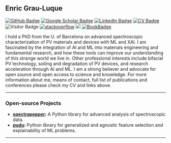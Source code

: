 ## Enric Grau-Luque

[![GitHub Badge](https://img.shields.io/github/followers/enricgrau?style=social)](https://github.com/enricgrau?tab=followers)
[![Google Scholar Badge](https://img.shields.io/badge/Google-Scholar-lightgrey)](https://scholar.google.com/citations?user=aVFkSMIAAAAJ&hl=en)
[![LinkedIn Badge](https://img.shields.io/badge/My-LinkedIn-blue)](https://www.linkedin.com/in/enric-g-0407a4139/)
[![CV Badge](https://img.shields.io/badge/My-CV-critical)](https://drive.google.com/file/d/1QF68CPcRuVc3UQuas2pC0HexDU_AUE4A/view?usp=drive_link)
![Visitor Badge](https://visitor-badge.laobi.icu/badge?page_id=enricgrau.enricgrau)
[![stackoverflow](https://img.shields.io/badge/stackoverflow-profile-brown?logo=stackoverflow&logoWidth=18&logoColor=white)](https://stackoverflow.com/users/2898619/enric-grau-luque)
![](https://hit.yhype.me/github/profile?user_id=5034365)
[![BookBadge](https://img.shields.io/badge/My%20book%20-%20purple)](https://www.amazon.es/Inteligencia-artificial-aprendizaje-profundo-polillas/dp/B0D3JBTV32/ref=sr_1_1?__mk_es_ES=%C3%85M%C3%85%C5%BD%C3%95%C3%91&crid=NYPHIGB9TCCE&dib=eyJ2IjoiMSJ9.eSvf4tf-Lpbc_HwmqWJvsItUzT_nb8OcV46u76JBzCnGjHj071QN20LucGBJIEps.F0hYOHPOg5hqiHzEcGNIhfS-dB1Vr-cXTmTU27wuTpk&dib_tag=se&keywords=enric+grau&qid=1717431744&sprefix=enric+grau%2Caps%2C144&sr=8-1)


I hold a PhD from the U. of Barcelona on advanced spectroscopic characterization of PV materials and devices with ML and XAI. 
I am fascinated by the integration of AI and ML into materials engineering and fundamental research, and how these tools
can improve our understanding of this strange world we live in. Other professional interests include bifacial PV technology,
soiling and degradation of PV devices, and research acceleration through AI and ML. I am a strong believer and advocate
for open source and open access to science and knowledge. For more information about me, means of contact, full list of
publications and conferences please check my CV and links above.

---

### Open-source Projects

- **[spectrapepper](https://github.com/spectrapepper/spectrapepper):** A Python library for advanced analysis of spectroscopic data.
- **[pudu](https://github.com/pudu-py/pudu):** Python library for generalized and agnostic feature selection and explainability of ML problems.

---

[comment]: # (Quizas a futuro incluir github stats) 
